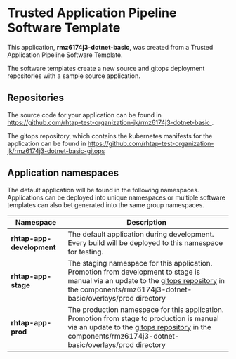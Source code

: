 # Trusted Application Pipeline Software Template

This application, **rmz6174j3-dotnet-basic**, was created from a Trusted Application Pipeline Software Template.

The software templates create a new source and gitops deployment repositories with a sample source application. 

## Repositories

The source code for your application can be found in [https://github.com/rhtap-test-organization-jk/rmz6174j3-dotnet-basic ](https://github.com/rhtap-test-organization-jk/rmz6174j3-dotnet-basic ).
 
The gitops repository, which contains the kubernetes manifests for the application can be found in 
[https://github.com/rhtap-test-organization-jk/rmz6174j3-dotnet-basic-gitops ](https://github.com/rhtap-test-organization-jk/rmz6174j3-dotnet-basic-gitops ) 

## Application namespaces 

The default application will be found in the following namespaces. Applications can be deployed into unique namespaces or multiple software templates can also bet generated into the same group namespaces.  

|  Namespace   |  Description   |  
| -------- | -------- |   
| **rhtap-app-development** | The default application during development. Every build will be deployed to this namespace for testing. | 
| **rhtap-app-stage** | The staging namespace for this application. Promotion from development to stage is manual via an update to the [gitops repository](https://github.com/rhtap-test-organization-jk/rmz6174j3-dotnet-basic-gitops ) in the components/rmz6174j3-dotnet-basic/overlays/prod directory |  
| **rhtap-app-prod** | The production namespace for this application. Promotion from stage to production is manual via an update to the [gitops repository](https://github.com/rhtap-test-organization-jk/rmz6174j3-dotnet-basic-gitops ) in the components/rmz6174j3-dotnet-basic/overlays/prod directory | 